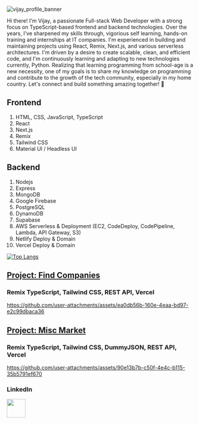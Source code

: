 ![vijay_profile_banner](https://github.com/user-attachments/assets/0a6d6cef-6b96-49c2-b5c8-34aada05717c)

Hi there! I'm Vijay, a passionate Full-stack Web Developer with a strong focus on TypeScript-based frontend and backend technologies. Over the years, I've sharpened my skills through, vigorious self learning, hands-on training and internships at IT companies. I'm experienced in building and maintaining projects using React, Remix, Next.js, and various serverless architectures. I'm driven by a desire to create scalable, clean, and efficient code, and I'm continuously learning and adapting to new technologies currently, Python. Realizing that learning programming from school-age is a new necessity, one of my goals is to share my knowledge on programming and contribute to the growth of the tech community, especially in my home country. Let's connect and build something amazing together! 🚀

## Frontend
1. HTML, CSS, JavaScript, TypeScript
2. React
3. Next.js
4. Remix
5. Tailwind CSS
6. Material UI / Headless UI

## Backend
1. Nodejs
2. Express
3. MongoDB
4. Google Firebase
5. PostgreSQL
6. DynamoDB
7. Supabase
8. AWS Serverless & Deployment (EC2, CodeDeploy, CodePipeline, Lambda, API Gateway, S3)
9. Netlify Deploy & Domain
10. Vercel Deploy & Domain

[![Top Langs](https://github-readme-stats.vercel.app/api/top-langs/?username=kcvijay&layout=compact)](https://github.com/anuraghazra/github-readme-stats)

## <a href="https://find-companies.vercel.app" target="_blank">Project: Find Companies</a>  
### Remix TypeScript, Tailwind CSS, REST API, Vercel
https://github.com/user-attachments/assets/ea0db56b-160e-4eaa-bd97-e2c99dbaca36

## <a href="https://misc-market.vercel.app" target="_blank">Project: Misc Market</a>  
### Remix TypeScript, Tailwind CSS, DummyJSON, REST API, Vercel
https://github.com/user-attachments/assets/90e13b7b-c50f-4e4c-b115-35b5791ef670

### LinkedIn

<a href="https://www.linkedin.com/in/vijaykc/" target="_blank"><img height="50" src="https://www.vectorlogo.zone/logos/linkedin/linkedin-ar21.svg" /></a>
